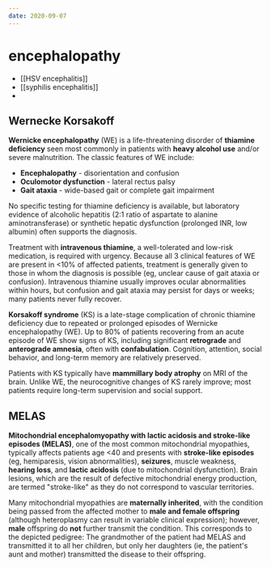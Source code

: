 ```yaml
---
date: 2020-09-07
---
```


# encephalopathy

- [[HSV encephalitis]]
- [[syphilis encephalitis]]
-

## Wernecke Korsakoff

<!-- Wernicke sx, treatment. Korsakoff sx -->

**Wernicke encephalopathy** (WE) is a life-threatening disorder of **thiamine deficiency** seen most commonly in patients with **heavy alcohol use** and/or severe malnutrition. The classic features of WE include:

- **Encephalopathy** - disorientation and confusion
- **Oculomotor dysfunction** - lateral rectus palsy
- **Gait ataxia** - wide-based gait or complete gait impairment

No specific testing for thiamine deficiency is available, but laboratory evidence of alcoholic hepatitis (2:1 ratio of aspartate to alanine  aminotransferase) or synthetic hepatic dysfunction (prolonged INR, low  albumin) often supports the diagnosis.

Treatment with **intravenous thiamine**, a well-tolerated and low-risk medication, is required with urgency.  Because all 3 clinical features of WE are present in <10% of affected patients, treatment is generally given to those in whom the diagnosis  is possible (eg, unclear cause of gait ataxia or confusion).  Intravenous thiamine usually improves ocular abnormalities within hours, but confusion and gait ataxia may persist for days or weeks; many  patients never fully recover.

**Korsakoff syndrome** (KS) is a  late-stage complication of chronic thiamine deficiency due to repeated  or prolonged episodes of Wernicke encephalopathy (WE). Up to 80% of  patients recovering from an acute episode of WE show signs of KS,  including significant **retrograde** and **anterograde amnesia**, often with **confabulation**. Cognition, attention, social behavior, and long-term memory are relatively preserved.

Patients with KS typically have **mammillary body atrophy** on MRI of the brain. Unlike WE, the neurocognitive changes of KS  rarely improve; most patients require long-term supervision and social  support.

## MELAS

<!-- mitochondrial enceophalopathy is, sx, inheritance -->

**Mitochondrial encephalomyopathy with lactic acidosis and stroke-like episodes (MELAS)**, one of the most common mitochondrial myopathies, typically affects patients age <40 and presents with **stroke-like episodes** (eg, hemiparesis, vision abnormalities), **seizures**, muscle weakness, **hearing loss**, and **lactic acidosis** (due to mitochondrial dysfunction). Brain lesions, which are the  result of defective mitochondrial energy production, are termed  "stroke-like" as they do not correspond to vascular territories.

Many mitochondrial myopathies are **maternally inherited**, with the condition being passed from the affected mother to **male and female offspring** (although heteroplasmy can result in variable clinical expression); however, **male** offspring do **not** further transmit the condition. This corresponds to the depicted  pedigree: The grandmother of the patient had MELAS and transmitted it  to all her children, but only her daughters (ie, the patient's aunt and  mother) transmitted the disease to their offspring.
